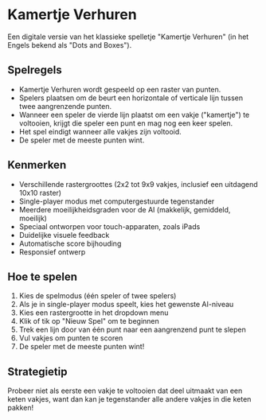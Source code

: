 # Kamertje Verhuren

Een digitale versie van het klassieke spelletje "Kamertje Verhuren" (in het Engels bekend als "Dots and Boxes").

## Spelregels

- Kamertje Verhuren wordt gespeeld op een raster van punten.
- Spelers plaatsen om de beurt een horizontale of verticale lijn tussen twee aangrenzende punten.
- Wanneer een speler de vierde lijn plaatst om een vakje ("kamertje") te voltooien, krijgt die speler een punt en mag nog een keer spelen.
- Het spel eindigt wanneer alle vakjes zijn voltooid.
- De speler met de meeste punten wint.

## Kenmerken

- Verschillende rastergroottes (2x2 tot 9x9 vakjes, inclusief een uitdagend 10x10 raster)
- Single-player modus met computergestuurde tegenstander
- Meerdere moeilijkheidsgraden voor de AI (makkelijk, gemiddeld, moeilijk)
- Speciaal ontworpen voor touch-apparaten, zoals iPads
- Duidelijke visuele feedback
- Automatische score bijhouding
- Responsief ontwerp

## Hoe te spelen

1. Kies de spelmodus (één speler of twee spelers)
2. Als je in single-player modus speelt, kies het gewenste AI-niveau
3. Kies een rastergrootte in het dropdown menu
4. Klik of tik op "Nieuw Spel" om te beginnen
5. Trek een lijn door van één punt naar een aangrenzend punt te slepen
6. Vul vakjes om punten te scoren
7. De speler met de meeste punten wint!

## Strategietip

Probeer niet als eerste een vakje te voltooien dat deel uitmaakt van een keten vakjes, want dan kan je tegenstander alle andere vakjes in die keten pakken! 